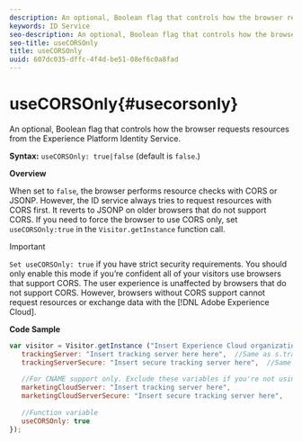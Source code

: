 ```yaml
---
description: An optional, Boolean flag that controls how the browser requests resources from the Experience Platform Identity Service.
keywords: ID Service
seo-description: An optional, Boolean flag that controls how the browser requests resources from the Experience Platform Identity Service.
seo-title: useCORSOnly
title: useCORSOnly
uuid: 607dc035-dffc-4f4d-be51-08ef6c0a8fad
---
```


# useCORSOnly{#usecorsonly}

An optional, Boolean flag that controls how the browser requests resources from the Experience Platform Identity Service.

 **Syntax:** `useCORSOnly: true|false` (default is `false`.)

**Overview**

When set to `false`, the browser performs resource checks with CORS or JSONP. However, the ID service always tries to request resources with CORS first. It reverts to JSONP on older browsers that do not support CORS. If you need to force the browser to use CORS only, set `useCORSOnly:true` in the `Visitor.getInstance` function call.

>[!IMPORTANT]
>
>`Set useCORSOnly: true` if you have strict security requirements. You should only enable this mode if you’re confident all of your visitors use browsers that support CORS. The user experience is unaffected by browsers that do not support CORS. However, browsers without CORS support cannot request resources or exchange data with the [!DNL Adobe Experience Cloud].

**Code Sample**

```js
var visitor = Visitor.getInstance ("Insert Experience Cloud organization ID here",{ 
   trackingServer: "Insert tracking server here here",  //Same as s.trackingServer 
   trackingServerSecure: "Insert secure tracking server here",  //Same as s.trackingServerSecure 
 
   //For CNAME support only. Exclude these variables if you're not using CNAME 
   marketingCloudServer: "Insert tracking server here", 
   marketingCloudServerSecure: "Insert secure tracking server here", 
 
   //Function variable 
   useCORSOnly: true 
});
```

